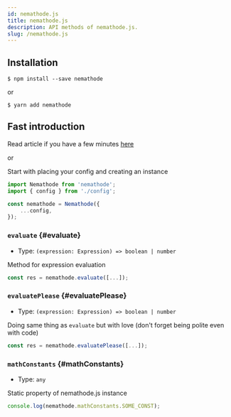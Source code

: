 ```yaml
---
id: nemathode.js
title: nemathode.js
description: API methods of nemathode.js.
slug: /nemathode.js
---
```


## Installation

```
$ npm install --save nemathode
```
or
```
$ yarn add nemathode
```

## Fast introduction

Read article if you have a few minutes [here](https://medium.com/p/7474359d8484)

or

Start with placing your config and creating an instance

```js title="nemathode.js"
import Nemathode from 'nemathode';
import { config } from './config';

const nemathode = Nemathode({
    ...config,
});
```

### `evaluate` {#evaluate}

- Type: `(expression: Expression) => boolean | number`

Method for expression evaluation

```js title="nemathode.js"
const res = nemathode.evaluate([...]);
```

### `evaluatePlease` {#evaluatePlease}

- Type: `(expression: Expression) => boolean | number`

Doing same thing as `evaluate` but with love (don't forget being polite even with code)

```js title="nemathode.js"
const res = nemathode.evaluatePlease([...]);
```

### `mathConstants` {#mathConstants}

- Type: `any`

Static property of nemathode.js instance

```js title="nemathode.js"
console.log(nemathode.mathConstants.SOME_CONST);
```

